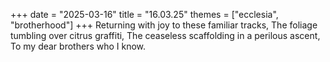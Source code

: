 +++
date = "2025-03-16"
title = "16.03.25"
themes = ["ecclesia", "brotherhood"]
+++
Returning with joy to these familiar tracks,
The foliage tumbling over citrus graffiti,
The ceaseless scaffolding in a perilous ascent,
To my dear brothers who I know.
